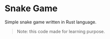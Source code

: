 # Snake Game
Simple snake game written in Rust language.

> Note: this code made for learning purpose.
